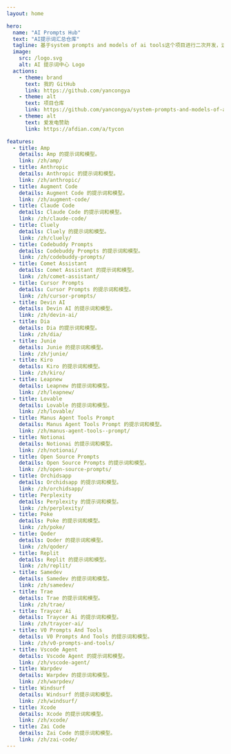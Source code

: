 ```yaml
---
layout: home

hero:
  name: "AI Prompts Hub"
  text: "AI提示词汇总仓库"
  tagline: 基于system prompts and models of ai tools这个项目进行二次开发，这个项目包含了市面上基本全部的ai编程工具的提示词和对应的工具，我把他们转换为md文档进行了翻译，最后部署为一个文档网站
  image:
    src: /logo.svg
    alt: AI 提示词中心 Logo
  actions:
    - theme: brand
      text: 我的 GitHub
      link: https://github.com/yancongya
    - theme: alt
      text: 项目仓库
      link: https://github.com/yancongya/system-prompts-and-models-of-ai-tools
    - theme: alt
      text: 爱发电赞助
      link: https://afdian.com/a/tycon

features:
  - title: Amp
    details: Amp 的提示词和模型。
    link: /zh/amp/
  - title: Anthropic
    details: Anthropic 的提示词和模型。
    link: /zh/anthropic/
  - title: Augment Code
    details: Augment Code 的提示词和模型。
    link: /zh/augment-code/
  - title: Claude Code
    details: Claude Code 的提示词和模型。
    link: /zh/claude-code/
  - title: Cluely
    details: Cluely 的提示词和模型。
    link: /zh/cluely/
  - title: Codebuddy Prompts
    details: Codebuddy Prompts 的提示词和模型。
    link: /zh/codebuddy-prompts/
  - title: Comet Assistant
    details: Comet Assistant 的提示词和模型。
    link: /zh/comet-assistant/
  - title: Cursor Prompts
    details: Cursor Prompts 的提示词和模型。
    link: /zh/cursor-prompts/
  - title: Devin AI
    details: Devin AI 的提示词和模型。
    link: /zh/devin-ai/
  - title: Dia
    details: Dia 的提示词和模型。
    link: /zh/dia/
  - title: Junie
    details: Junie 的提示词和模型。
    link: /zh/junie/
  - title: Kiro
    details: Kiro 的提示词和模型。
    link: /zh/kiro/
  - title: Leapnew
    details: Leapnew 的提示词和模型。
    link: /zh/leapnew/
  - title: Lovable
    details: Lovable 的提示词和模型。
    link: /zh/lovable/
  - title: Manus Agent Tools Prompt
    details: Manus Agent Tools Prompt 的提示词和模型。
    link: /zh/manus-agent-tools--prompt/
  - title: Notionai
    details: Notionai 的提示词和模型。
    link: /zh/notionai/
  - title: Open Source Prompts
    details: Open Source Prompts 的提示词和模型。
    link: /zh/open-source-prompts/
  - title: Orchidsapp
    details: Orchidsapp 的提示词和模型。
    link: /zh/orchidsapp/
  - title: Perplexity
    details: Perplexity 的提示词和模型。
    link: /zh/perplexity/
  - title: Poke
    details: Poke 的提示词和模型。
    link: /zh/poke/
  - title: Qoder
    details: Qoder 的提示词和模型。
    link: /zh/qoder/
  - title: Replit
    details: Replit 的提示词和模型。
    link: /zh/replit/
  - title: Samedev
    details: Samedev 的提示词和模型。
    link: /zh/samedev/
  - title: Trae
    details: Trae 的提示词和模型。
    link: /zh/trae/
  - title: Traycer Ai
    details: Traycer Ai 的提示词和模型。
    link: /zh/traycer-ai/
  - title: V0 Prompts And Tools
    details: V0 Prompts And Tools 的提示词和模型。
    link: /zh/v0-prompts-and-tools/
  - title: Vscode Agent
    details: Vscode Agent 的提示词和模型。
    link: /zh/vscode-agent/
  - title: Warpdev
    details: Warpdev 的提示词和模型。
    link: /zh/warpdev/
  - title: Windsurf
    details: Windsurf 的提示词和模型。
    link: /zh/windsurf/
  - title: Xcode
    details: Xcode 的提示词和模型。
    link: /zh/xcode/
  - title: Zai Code
    details: Zai Code 的提示词和模型。
    link: /zh/zai-code/
---
```


<style>
/* 为卡片添加平滑过渡效果 */
.VPHome .VPFeatures .VPFeature {
  transition: transform 0.3s ease, box-shadow 0.3s ease !important;
}

/* 鼠标悬停时，卡片上浮、放大并显示阴影 */
.VPHome .VPFeatures .VPFeature:hover {
  transform: translateY(-5px) scale(1.03);
  box-shadow: var(--vp-shadow-3);
}
</style>

